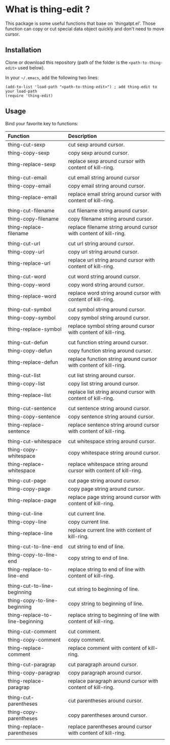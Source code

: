# What is thing-edit ?
This package is some useful functions that base on `thingatpt.el'.
Those function can copy or cut special data object quickly and don't need to move cursor.

## Installation
Clone or download this repository (path of the folder is the `<path-to-thing-edit>` used below).

In your `~/.emacs`, add the following two lines:
```Elisp
(add-to-list 'load-path "<path-to-thing-edit>") ; add thing-edit to your load-path
(require 'thing-edit)
```

## Usage
Bind your favorite key to functions:

| Function                        | Description                                                         |
| :--------                       | :----                                                               |
| thing-cut-sexp                | cut sexp around cursor.                             |
| thing-copy-sexp                 | copy sexp around cursor.                              |
| thing-replace-sexp              | replace sexp around cursor with content of kill-ring. |
|                                 |                                                                     |
| thing-cut-email               | cut email string around cursor                                    |
| thing-copy-email                | copy email string around cursor.                                    |
| thing-replace-email             | replace email string around cursor with content of kill-ring.       |
|                                 |                                                                     |
| thing-cut-filename            | cut filename string around cursor.                                |
| thing-copy-filename             | copy filename string around cursor.                                 |
| thing-replace-filename          | replace filename string around cursor with content of kill-ring.    |
|                                 |                                                                     |
| thing-cut-url                 | cut url string around cursor.                                     |
| thing-copy-url                  | copy url string around cursor.                                      |
| thing-replace-url               | replace url string around cursor with content of kill-ring.         |
|                                 |                                                                     |
| thing-cut-word                | cut word string around cursor.                                    |
| thing-copy-word                 | copy word string around cursor.                                     |
| thing-replace-word              | replace word string around cursor with content of kill-ring.        |
|                                 |                                                                     |
| thing-cut-symbol              | cut symbol string around cursor.                                  |
| thing-copy-symbol               | copy symbol string around cursor.                                   |
| thing-replace-symbol            | replace symbol string around cursor with content of kill-ring.      |
|                                 |                                                                     |
| thing-cut-defun               | cut function string around cursor.                                |
| thing-copy-defun                | copy function string around cursor.                                 |
| thing-replace-defun             | replace function string around cursor with content of kill-ring.    |
|                                 |                                                                     |
| thing-cut-list                | cut list string around cursor.                                    |
| thing-copy-list                 | copy list string around cursor.                                     |
| thing-replace-list              | replace list string around cursor with content of kill-ring.        |
|                                 |                                                                     |
| thing-cut-sentence            | cut sentence string around cursor.                                |
| thing-copy-sentence             | copy sentence string around cursor.                                 |
| thing-replace-sentence          | replace sentence string around cursor with content of kill-ring.    |
|                                 |                                                                     |
| thing-cut-whitespace          | cut whitespace string around cursor.                              |
| thing-copy-whitespace           | copy whitespace string around cursor.                               |
| thing-replace-whitespace        | replace whitespace string around cursor with content of kill-ring.  |
|                                 |                                                                     |
| thing-cut-page                | cut page string around cursor.                                    |
| thing-copy-page                 | copy page string around cursor.                                     |
| thing-replace-page              | replace page string around cursor with content of kill-ring.        |
|                                 |                                                                     |
| thing-cut-line                | cut current line.                                                 |
| thing-copy-line                 | copy current line.                                                  |
| thing-replace-line              | replace current line with content of kill-ring.                     |
|                                 |                                                                     |
| thing-cut-to-line-end         | cut string to end of line.                                        |
| thing-copy-to-line-end          | copy string to end of line.                                         |
| thing-replace-to-line-end       | replace string to end of line with content of kill-ring.            |
|                                 |                                                                     |
| thing-cut-to-line-beginning   | cut string to beginning of line.                                  |
| thing-copy-to-line-beginning    | copy string to beginning of line.                                   |
| thing-replace-to-line-beginning | replace string to beginning of line with content of kill-ring.      |
|                                 |                                                                     |
| thing-cut-comment             | cut comment.                                                      |
| thing-copy-comment              | copy comment.                                                       |
| thing-replace-comment           | replace comment with content of kill-ring.                          |
|                                 |                                                                     |
| thing-cut-paragrap            | cut paragraph around cursor.                                      |
| thing-copy-paragrap             | copy paragraph around cursor.                                       |
| thing-replace-paragrap          | replace paragraph around cursor with content of kill-ring.          |
|                                 |                                                                     |
| thing-cut-parentheses         | cut parentheses around cursor.                                    |
| thing-copy-parentheses          | copy parentheses around cursor.                                     |
| thing-replace-parentheses       | replace parentheses around cursor with content of kill-ring.        |
|                                 |                                                                     |
